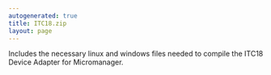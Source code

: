 ```yaml
---
autogenerated: true
title: ITC18.zip
layout: page
---
```


Includes the necessary linux and windows files needed to compile the
ITC18 Device Adapter for Micromanager.
